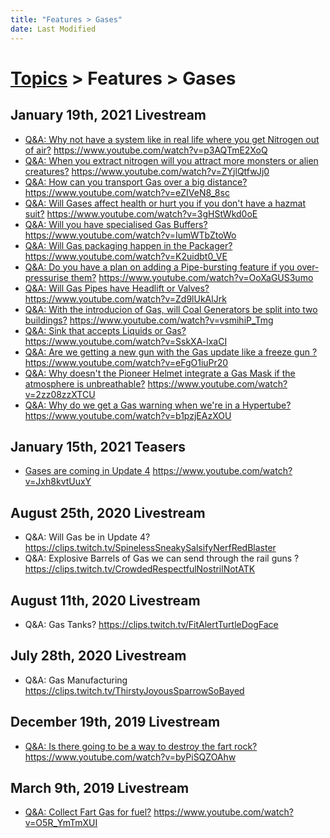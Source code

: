 ```yaml
---
title: "Features > Gases"
date: Last Modified
---
```

# [Topics](../../topics.md) > Features > Gases

## January 19th, 2021 Livestream
* [Q&A: Why not have a system like in real life where you get Nitrogen out of air?](../../transcriptions/yt-p3AQTmE2XoQ.md) https://www.youtube.com/watch?v=p3AQTmE2XoQ
* [Q&A: When you extract nitrogen will you attract more monsters or alien creatures?](../../transcriptions/yt-ZYjlQtfwJj0.md) https://www.youtube.com/watch?v=ZYjlQtfwJj0
* [Q&A: How can you transport Gas over a big distance?](../../transcriptions/yt-eZIVeN8_8sc.md) https://www.youtube.com/watch?v=eZIVeN8_8sc
* [Q&A: Will Gases affect health or hurt you if you don't have a hazmat suit?](../../transcriptions/yt-3gHStWkd0oE.md) https://www.youtube.com/watch?v=3gHStWkd0oE
* [Q&A: Will you have specialised Gas Buffers?](../../transcriptions/yt-IumWTbZtoWo.md) https://www.youtube.com/watch?v=IumWTbZtoWo
* [Q&A: Will Gas packaging happen in the Packager?](../../transcriptions/yt-K2uidbt0_VE.md) https://www.youtube.com/watch?v=K2uidbt0_VE
* [Q&A: Do you have a plan on adding a Pipe-bursting feature if you over-pressurise them?](../../transcriptions/yt-OoXaGUS3umo.md) https://www.youtube.com/watch?v=OoXaGUS3umo
* [Q&A: Will Gas Pipes have Headlift or Valves?](../../transcriptions/yt-Zd9lUkAlJrk.md) https://www.youtube.com/watch?v=Zd9lUkAlJrk
* [Q&A: With the introducion of Gas, will Coal Generators be split into two buildings?](../../transcriptions/yt-vsmihiP_Tmg.md) https://www.youtube.com/watch?v=vsmihiP_Tmg
* [Q&A: Sink that accepts Liquids or Gas?](../../transcriptions/yt-SskXA-lxaCI.md) https://www.youtube.com/watch?v=SskXA-lxaCI
* [Q&A: Are we getting a new gun with the Gas update like a freeze gun ?](../../transcriptions/yt-eFgO1iuPr20.md) https://www.youtube.com/watch?v=eFgO1iuPr20
* [Q&A: Why doesn't the Pioneer Helmet integrate a Gas Mask if the atmosphere is unbreathable?](../../transcriptions/yt-2zz08zzXTCU.md) https://www.youtube.com/watch?v=2zz08zzXTCU
* [Q&A: Why do we get a Gas warning when we're in a Hypertube?](../../transcriptions/yt-b1pzjEAzXOU.md) https://www.youtube.com/watch?v=b1pzjEAzXOU

## January 15th, 2021 Teasers
* [Gases are coming in Update 4](../../transcriptions/yt-Jxh8kvtUuxY.md) https://www.youtube.com/watch?v=Jxh8kvtUuxY

## August 25th, 2020 Livestream
* Q&A: Will Gas be in Update 4? https://clips.twitch.tv/SpinelessSneakySalsifyNerfRedBlaster
* Q&A: Explosive Barrels of Gas we can send through the rail guns ? https://clips.twitch.tv/CrowdedRespectfulNostrilNotATK

## August 11th, 2020 Livestream
* Q&A: Gas Tanks? https://clips.twitch.tv/FitAlertTurtleDogFace

## July 28th, 2020 Livestream
* Q&A: Gas Manufacturing https://clips.twitch.tv/ThirstyJoyousSparrowSoBayed

## December 19th, 2019 Livestream
* [Q&A: Is there going to be a way to destroy the fart rock?](../../transcriptions/yt-byPiSQZOAhw.md) https://www.youtube.com/watch?v=byPiSQZOAhw

## March 9th, 2019 Livestream
* [Q&A: Collect Fart Gas for fuel?](../../transcriptions/yt-O5R_YmTmXUI.md) https://www.youtube.com/watch?v=O5R_YmTmXUI
